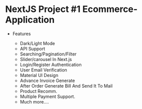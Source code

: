 # NextJS Project #1 Ecommerce-Application

- Features

  - Dark/Light Mode
  - API Support
  - Searching/Pagination/Filter
  - Slider/carousel In Next.js
  - Login/Register Authentication
  - User Email Verification
  - Material UI Design
  - Advance Invoice Generate 
  - After Order Generate Bill And Send It To Mail
  - Product Recomm.
  - Multiple Payment Support.
  - Much more....
